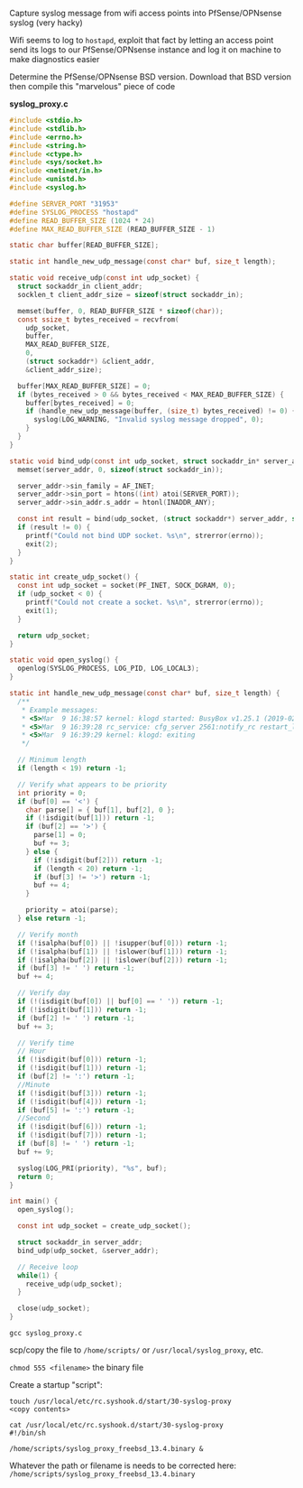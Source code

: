 Capture syslog message from wifi access points into PfSense/OPNsense syslog (very hacky)

Wifi seems to log to `hostapd`, exploit that fact by letting an access point send its logs to our PfSense/OPNsense instance and log it on machine to make diagnostics easier

Determine the PfSense/OPNsense BSD version.  Download that BSD version then compile this "marvelous" piece of code

**syslog_proxy.c**
```c
#include <stdio.h>
#include <stdlib.h>
#include <errno.h>
#include <string.h>
#include <ctype.h>
#include <sys/socket.h>
#include <netinet/in.h>
#include <unistd.h>
#include <syslog.h>

#define SERVER_PORT "31953"
#define SYSLOG_PROCESS "hostapd"
#define READ_BUFFER_SIZE (1024 * 24)
#define MAX_READ_BUFFER_SIZE (READ_BUFFER_SIZE - 1)

static char buffer[READ_BUFFER_SIZE];

static int handle_new_udp_message(const char* buf, size_t length);

static void receive_udp(const int udp_socket) {
  struct sockaddr_in client_addr;
  socklen_t client_addr_size = sizeof(struct sockaddr_in);

  memset(buffer, 0, READ_BUFFER_SIZE * sizeof(char));
  const ssize_t bytes_received = recvfrom(
    udp_socket,
    buffer,
    MAX_READ_BUFFER_SIZE,
    0,
    (struct sockaddr*) &client_addr,
    &client_addr_size);

  buffer[MAX_READ_BUFFER_SIZE] = 0;
  if (bytes_received > 0 && bytes_received < MAX_READ_BUFFER_SIZE) {
    buffer[bytes_received] = 0;
    if (handle_new_udp_message(buffer, (size_t) bytes_received) != 0) {
      syslog(LOG_WARNING, "Invalid syslog message dropped", 0);
    }
  }
}

static void bind_udp(const int udp_socket, struct sockaddr_in* server_addr) {
  memset(server_addr, 0, sizeof(struct sockaddr_in));

  server_addr->sin_family = AF_INET;
  server_addr->sin_port = htons((int) atoi(SERVER_PORT));
  server_addr->sin_addr.s_addr = htonl(INADDR_ANY);

  const int result = bind(udp_socket, (struct sockaddr*) server_addr, sizeof(struct sockaddr_in));
  if (result != 0) {
    printf("Could not bind UDP socket. %s\n", strerror(errno));
    exit(2);
  }
}

static int create_udp_socket() {
  const int udp_socket = socket(PF_INET, SOCK_DGRAM, 0);
  if (udp_socket < 0) {
    printf("Could not create a socket. %s\n", strerror(errno));
    exit(1);
  }

  return udp_socket;
}

static void open_syslog() {
  openlog(SYSLOG_PROCESS, LOG_PID, LOG_LOCAL3);
}

static int handle_new_udp_message(const char* buf, size_t length) {
  /**
   * Example messages:
   * <5>Mar  9 16:38:57 kernel: klogd started: BusyBox v1.25.1 (2019-02-02 13:16:50 EST)
   * <5>Mar  9 16:39:28 rc_service: cfg_server 2561:notify_rc restart_logger
   * <5>Mar  9 16:39:29 kernel: klogd: exiting
   */

  // Minimum length
  if (length < 19) return -1;

  // Verify what appears to be priority
  int priority = 0;
  if (buf[0] == '<') {
    char parse[] = { buf[1], buf[2], 0 };
    if (!isdigit(buf[1])) return -1;
    if (buf[2] == '>') {
      parse[1] = 0;
      buf += 3;
    } else {
      if (!isdigit(buf[2])) return -1;
      if (length < 20) return -1;
      if (buf[3] != '>') return -1;
      buf += 4;
    }

    priority = atoi(parse);
  } else return -1;

  // Verify month
  if (!isalpha(buf[0]) || !isupper(buf[0])) return -1;
  if (!isalpha(buf[1]) || !islower(buf[1])) return -1;
  if (!isalpha(buf[2]) || !islower(buf[2])) return -1;
  if (buf[3] != ' ') return -1;
  buf += 4;

  // Verify day
  if (!(isdigit(buf[0]) || buf[0] == ' ')) return -1;
  if (!isdigit(buf[1])) return -1;
  if (buf[2] != ' ') return -1;
  buf += 3;

  // Verify time
  // Hour
  if (!isdigit(buf[0])) return -1;
  if (!isdigit(buf[1])) return -1;
  if (buf[2] != ':') return -1;
  //Minute
  if (!isdigit(buf[3])) return -1;
  if (!isdigit(buf[4])) return -1;
  if (buf[5] != ':') return -1;
  //Second
  if (!isdigit(buf[6])) return -1;
  if (!isdigit(buf[7])) return -1;
  if (buf[8] != ' ') return -1;
  buf += 9;

  syslog(LOG_PRI(priority), "%s", buf);
  return 0;
}

int main() {
  open_syslog();

  const int udp_socket = create_udp_socket();

  struct sockaddr_in server_addr;
  bind_udp(udp_socket, &server_addr);

  // Receive loop
  while(1) {
    receive_udp(udp_socket);
  }

  close(udp_socket);
}
```

`gcc syslog_proxy.c`

scp/copy the file to `/home/scripts/` or `/usr/local/syslog_proxy`, etc.

`chmod 555 <filename>` the binary file

Create a startup "script":
```
touch /usr/local/etc/rc.syshook.d/start/30-syslog-proxy
<copy contents>
```

```
cat /usr/local/etc/rc.syshook.d/start/30-syslog-proxy
#!/bin/sh

/home/scripts/syslog_proxy_freebsd_13.4.binary &
```

Whatever the path or filename is needs to be corrected here: `/home/scripts/syslog_proxy_freebsd_13.4.binary`
